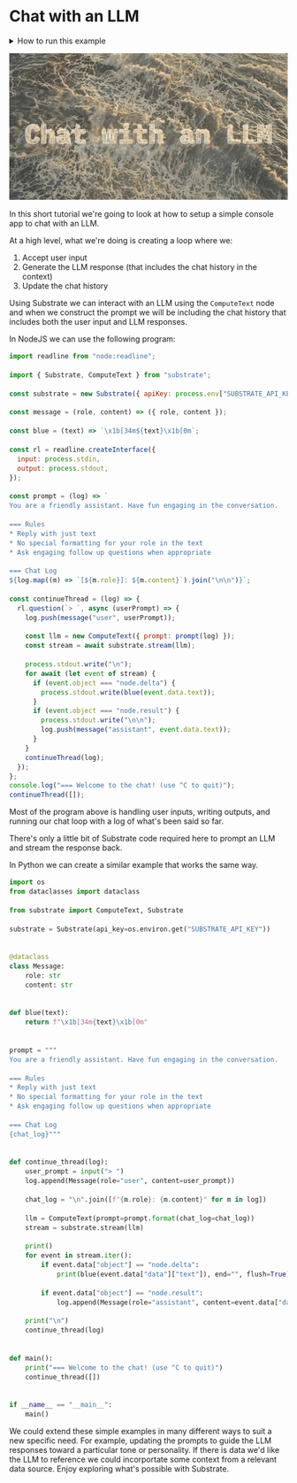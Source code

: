 # Chat with an LLM

<details>
<summary>How to run this example</summary>
<br/>

```bash
# Set your API key as an environment variable.
export SUBSTRATE_API_KEY=ENTER_YOUR_KEY

# Run the TypeScript example

cd typescript                    # Navigate to the typescript example
npm install                      # Install dependencies
npm start                        # Run the example

# Run the Python example

# Using poetry

cd python                        # Navigate to the python example
poetry install                   # Install dependencies and build the example
poetry run main                  # Run the example
```

</details>

![hero](hero.png)

In this short tutorial we're going to look at how to setup a simple console app to chat with an LLM. 

At a high level, what we're doing is creating a loop where we:
1. Accept user input
2. Generate the LLM response (that includes the chat history in the context)
3. Update the chat history

Using Substrate we can interact with an LLM using the `ComputeText` node and when we construct the prompt
we will be including the chat history that includes both the user input and LLM responses.

In NodeJS we can use the following program:

```js
import readline from "node:readline";

import { Substrate, ComputeText } from "substrate";

const substrate = new Substrate({ apiKey: process.env["SUBSTRATE_API_KEY"] });

const message = (role, content) => ({ role, content });

const blue = (text) => `\x1b[34m${text}\x1b[0m`;

const rl = readline.createInterface({
  input: process.stdin,
  output: process.stdout,
});

const prompt = (log) => `
You are a friendly assistant. Have fun engaging in the conversation.

=== Rules
* Reply with just text
* No special formatting for your role in the text
* Ask engaging follow up questions when appropriate

=== Chat Log
${log.map((m) => `[${m.role}]: ${m.content}`).join("\n\n")}`;

const continueThread = (log) => {
  rl.question(`> `, async (userPrompt) => {
    log.push(message("user", userPrompt));

    const llm = new ComputeText({ prompt: prompt(log) });
    const stream = await substrate.stream(llm);

    process.stdout.write("\n");
    for await (let event of stream) {
      if (event.object === "node.delta") {
        process.stdout.write(blue(event.data.text));
      }
      if (event.object === "node.result") {
        process.stdout.write("\n\n");
        log.push(message("assistant", event.data.text));
      }
    }
    continueThread(log);
  });
};
console.log("=== Welcome to the chat! (use ^C to quit)");
continueThread([]);
```

Most of the program above is handling user inputs, writing outputs, and running our chat loop with a log of what's been said so far.

There's only a little bit of Substrate code required here to prompt an LLM and stream the response back.

In Python we can create a similar example that works the same way.

```python
import os
from dataclasses import dataclass

from substrate import ComputeText, Substrate

substrate = Substrate(api_key=os.environ.get("SUBSTRATE_API_KEY"))


@dataclass
class Message:
    role: str
    content: str


def blue(text):
    return f"\x1b[34m{text}\x1b[0m"


prompt = """
You are a friendly assistant. Have fun engaging in the conversation.

=== Rules
* Reply with just text
* No special formatting for your role in the text
* Ask engaging follow up questions when appropriate

=== Chat Log
{chat_log}"""


def continue_thread(log):
    user_prompt = input("> ")
    log.append(Message(role="user", content=user_prompt))

    chat_log = "\n".join([f"{m.role}: {m.content}" for m in log])

    llm = ComputeText(prompt=prompt.format(chat_log=chat_log))
    stream = substrate.stream(llm)

    print()
    for event in stream.iter():
        if event.data["object"] == "node.delta":
            print(blue(event.data["data"]["text"]), end="", flush=True)

        if event.data["object"] == "node.result":
            log.append(Message(role="assistant", content=event.data["data"]["text"]))

    print("\n")
    continue_thread(log)


def main():
    print("=== Welcome to the chat! (use ^C to quit)")
    continue_thread([])


if __name__ == "__main__":
    main()
```

We could extend these simple examples in many different ways to suit a new specific need. For example,
updating the prompts to guide the LLM responses toward a particular tone or personality. If there is 
data we'd like the LLM to reference we could incorportate some context from a relevant data source. Enjoy
exploring what's possible with Substrate.

